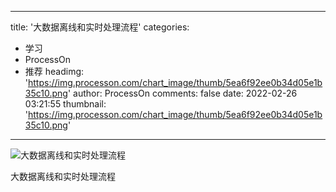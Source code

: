 
---
title: '大数据离线和实时处理流程'
categories: 
 - 学习
 - ProcessOn
 - 推荐
headimg: 'https://img.processon.com/chart_image/thumb/5ea6f92ee0b34d05e1b35c10.png'
author: ProcessOn
comments: false
date: 2022-02-26 03:21:55
thumbnail: 'https://img.processon.com/chart_image/thumb/5ea6f92ee0b34d05e1b35c10.png'
---

<div>   
<img class="thumb" alt="大数据离线和实时处理流程" src="https://img.processon.com/chart_image/thumb/5ea6f92ee0b34d05e1b35c10.png" referrerpolicy="no-referrer">
<p>大数据离线和实时处理流程</p>  
</div>
            
